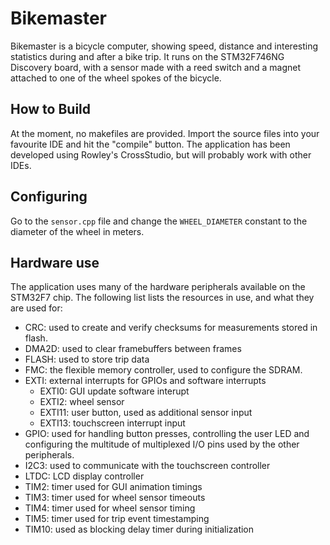 # Bikemaster

Bikemaster is a bicycle computer, showing speed, distance and interesting statistics
during and after a bike trip. It runs on the STM32F746NG Discovery board, with a
sensor made with a reed switch and a magnet attached to one of the wheel spokes of
the bicycle.

## How to Build

At the moment, no makefiles are provided. Import the source files into your favourite
IDE and hit the "compile" button. The application has been developed using Rowley's
CrossStudio, but will probably work with other IDEs.

## Configuring

Go to the `sensor.cpp` file and change the `WHEEL_DIAMETER` constant to the diameter
of the wheel in meters.

## Hardware use

The application uses many of the hardware peripherals available on the STM32F7 chip.
The following list lists the resources in use, and what they are used for:

* CRC: used to create and verify checksums for measurements stored in flash.
* DMA2D: used to clear framebuffers between frames
* FLASH: used to store trip data
* FMC: the flexible memory controller, used to configure the SDRAM.
* EXTI: external interrupts for GPIOs and software interrupts
  * EXTI0: GUI update software interupt
  * EXTI2: wheel sensor
  * EXTI11: user button, used as additional sensor input
  * EXTI13: touchscreen interrupt input
* GPIO: used for handling button presses, controlling the user LED and configuring
  the multitude of multiplexed I/O pins used by the other peripherals.
* I2C3: used to communicate with the touchscreen controller
* LTDC: LCD display controller
* TIM2: timer used for GUI animation timings
* TIM3: timer used for wheel sensor timeouts
* TIM4: timer used for wheel sensor timing
* TIM5: timer used for trip event timestamping
* TIM10: used as blocking delay timer during initialization

